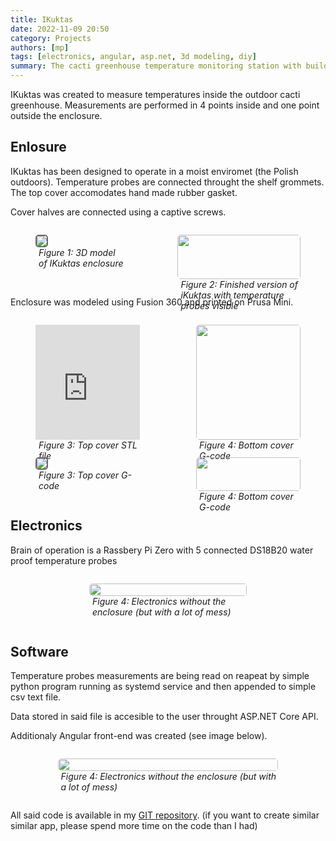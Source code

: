 ```yaml
---
title: IKuktas
date: 2022-11-09 20:50
category: Projects
authors: [mp]
tags: [electronics, angular, asp.net, 3d modeling, diy]
summary: The cacti greenhouse temperature monitoring station with build in web interface
---
```


IKuktas was created to measure temperatures inside the outdoor cacti greenhouse.
Measurements are performed in 4 points inside and one point outside the enclosure.

## Enlosure
IKuktas has been designed to operate in a moist enviromet (the Polish outdoors).
Temperature probes are connected throught the shelf grommets. The top cover accomodates hand made rubber gasket. 

Cover halves are connected using a captive screws.

<div style="
    display: flex;
    justify-content: flex-start;
    flex-direction: row;
    width: 100%;"
    >
    <figure style="width: 42%; padding-right: 5px">
        <img style="border-radius: 5px;
                    border: solid 2px dimgrey"
            src = "https://michalpilinski.github.io/assets/img/ikuktas/obudowa.png">
        <figcaption style="margin-left: 5px; font-style: italic;">
            Figure 1: 3D model of IKuktas enclosure
        </figcaption>
    </figure>
    <figure style="width: 58%; padding-letf: 5px">
        <img style="width: 100%;
                    border-radius: 5px"
            src = "https://michalpilinski.github.io/assets/img/ikuktas/real.png">
        <figcaption style="margin-left: 5px; font-style: italic;">
            Figure 2: Finished version of iKuktas with temperature probes visible
        </figcaption>
    </figure>
</div>

Enclosure was modeled using Fusion 360 and printed on Prusa Mini. 


<div style="
    display: flex;
    justify-content: flex-start;
    flex-direction: row;
    width: 100%;"
    >
    <figure style="width: 50%; padding-right: 5px">
        <iframe id="vs_iframe" src="https://www.viewstl.com/?embedded&url=https%3A%2F%2Fmichalpilinski.github.io%2Fassets%2Fimg%2Fikuktas%2FPokrywa.stl&color=purple&bgcolor=black&shading=flat&rotation=no&clean=no&noborder=yes&orientation=right" style="border:0;margin:0;width:100%;height:100%;"></iframe>
        <figcaption style="margin-left: 5px; font-style: italic;">
            Figure 3: Top cover STL file
        </figcaption>
    </figure>
    <figure style="width: 50%; padding-left: 5px">
        <img style="width: 100%;
                    border-radius: 5px"
            src = "https://michalpilinski.github.io/assets/img/ikuktas/bottom.png">
        <figcaption style="margin-left: 5px; font-style: italic;">
            Figure 4: Bottom cover G-code 
        </figcaption>
    </figure>
</div>

<div style="
    display: flex;
    justify-content: flex-start;
    flex-direction: row;
    width: 100%;"
    >
    <figure style="width: 50%; padding-right: 5px">
        <img style="border-radius: 5px;
                    border: solid 2px dimgrey"
            src = "https://michalpilinski.github.io/assets/img/ikuktas/top.png">
        <figcaption style="margin-left: 5px; font-style: italic;">
            Figure 3: Top cover G-code 
        </figcaption>
    </figure>
    <figure style="width: 50%; padding-left: 5px">
        <img style="width: 100%;
                    border-radius: 5px"
            src = "https://michalpilinski.github.io/assets/img/ikuktas/bottom.png">
        <figcaption style="margin-left: 5px; font-style: italic;">
            Figure 4: Bottom cover G-code 
        </figcaption>
    </figure>
</div>


## Electronics
Brain of operation is a Rassbery Pi Zero with 5 connected DS18B20 water proof temperature probes

<div style="display: flex;
            align-items: center;
            justify-content: center;">
    <figure style="width: 50%;">
        <img style="width: 100%;
                    border-radius: 5px"
            src = "https://michalpilinski.github.io/assets/img/ikuktas/electronics.jpg">
        <figcaption style="margin-left: 5px; font-style: italic;">
            Figure 4: Electronics without the enclosure (but with a lot of mess)
        </figcaption>
    </figure>
</div>

## Software
Temperature probes measurements are being read on reapeat by simple python program running as systemd service and then appended to simple csv text file.

Data stored in said file is accesible to the user throught ASP.NET Core API.

Additionaly Angular front-end was created (see image below).

<div style="display: flex;
            align-items: center;
            justify-content: center;">
    <figure style="width: 70%;">
        <img style="width: 100%;
                    border-radius: 5px"
            src = "https://michalpilinski.github.io/assets/img/ikuktas/ui.png">
        <figcaption style="margin-left: 5px; font-style: italic;">
            Figure 4: Electronics without the enclosure (but with a lot of mess)
        </figcaption>
    </figure>
</div>

All said code is available in my [GIT repository](https://github.com/MichalPilinski/ikuktas). (if you want to create similar similar app, please spend more time on the code than I had)